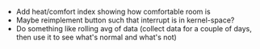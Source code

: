 - Add heat/comfort index showing how comfortable room is
- Maybe reimplement button such that interrupt is in kernel-space?
- Do something like rolling avg of data (collect data for a couple of days, then use it to see what's normal and what's not)